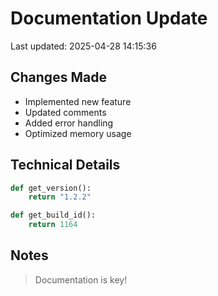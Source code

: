 # Documentation Update

Last updated: 2025-04-28 14:15:36

## Changes Made
- Implemented new feature
- Updated comments
- Added error handling
- Optimized memory usage

## Technical Details
```python
def get_version():
    return "1.2.2"

def get_build_id():
    return 1164
```

## Notes
> Documentation is key!
